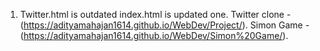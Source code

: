 1. Twitter.html is outdated index.html is updated one.
Twitter clone - (https://adityamahajan1614.github.io/WebDev/Project/).
Simon Game - (https://adityamahajan1614.github.io/WebDev/Simon%20Game/).
